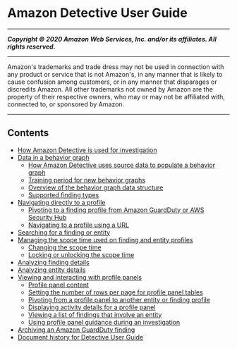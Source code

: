 # Amazon Detective User Guide

-----
*****Copyright &copy; 2020 Amazon Web Services, Inc. and/or its affiliates. All rights reserved.*****

-----
Amazon's trademarks and trade dress may not be used in 
     connection with any product or service that is not Amazon's, 
     in any manner that is likely to cause confusion among customers, 
     or in any manner that disparages or discredits Amazon. All other 
     trademarks not owned by Amazon are the property of their respective
     owners, who may or may not be affiliated with, connected to, or 
     sponsored by Amazon.

-----
## Contents
+ [How Amazon Detective is used for investigation](detective-investigation-about.md)
+ [Data in a behavior graph](behavior-graph-data-about.md)
   + [How Amazon Detective uses source data to populate a behavior graph](behavior-graph-population-about.md)
   + [Training period for new behavior graphs](detective-data-training-period.md)
   + [Overview of the behavior graph data structure](graph-data-structure-overview.md)
   + [Supported finding types](supported-finding-types.md)
+ [Navigating directly to a profile](navigate-to-profile.md)
   + [Pivoting to a finding profile from Amazon GuardDuty or AWS Security Hub](profile-pivot-from-service.md)
   + [Navigating to a profile using a URL](profile-navigate-url.md)
+ [Searching for a finding or entity](detective-search.md)
+ [Managing the scope time used on finding and entity profiles](scope-time-managing.md)
   + [Changing the scope time](scope-time-changing.md)
   + [Locking or unlocking the scope time](scope-time-lock-unlock.md)
+ [Analyzing finding details](finding-profiles.md)
+ [Analyzing entity details](entity-profiles.md)
+ [Viewing and interacting with profile panels](profile-panels.md)
   + [Profile panel content](profile-panel-content.md)
   + [Setting the number of rows per page for profile panel tables](profile-panel-table-preferences.md)
   + [Pivoting from a profile panel to another entity or finding profile](profile-panel-pivot.md)
   + [Displaying activity details for a profile panel](profile-panel-drilldown.md)
   + [Viewing a list of findings that involve an entity](profile-panel-finding-list.md)
   + [Using profile panel guidance during an investigation](profile-panel-guidance.md)
+ [Archiving an Amazon GuardDuty finding](finding-update-status.md)
+ [Document history for Detective User Guide](doc-history.md)
